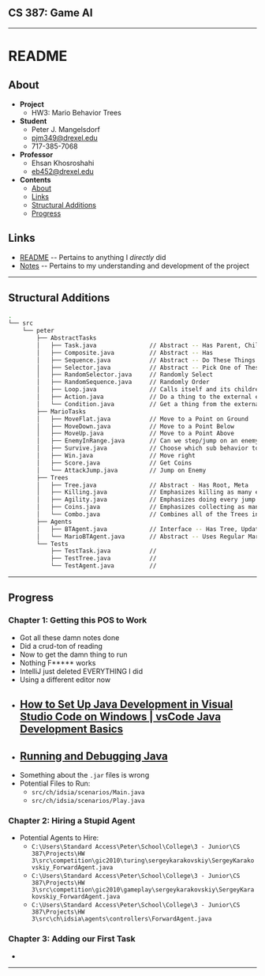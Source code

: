 

## CS 387: Game AI


---------


# README


## About
 - **Project**
     - HW3: Mario Behavior Trees
 - **Student**
     - Peter J. Mangelsdorf
     - pjm349@drexel.edu
     - 717-385-7068
 - **Professor**
     - Ehsan Khosroshahi
     - eb452@drexel.edu
 - **Contents**
     - [About](#about)
     - [Links](#links)
     - [Structural Additions](#structural-additions)
     - [Progress](#progress)


## Links
 - [README](README.md) -- Pertains to anything I _directly_ did
 - [Notes](Notes.md) -- Pertains to my understanding and development of the project


---------


## Structural Additions
```bash
.
└── src
    └── peter
        ├── AbstractTasks
        │   ├── Task.java               // Abstract -- Has Parent, Children, Effect, Status
        │   ├── Composite.java          // Abstract -- Has 
        │   ├── Sequence.java           // Abstract -- Do These Things in Order
        │   ├── Selector.java           // Abstract -- Pick One of These
        │   ├── RandomSelector.java     // Randomly Select
        │   ├── RandomSequence.java     // Randomly Order
        │   ├── Loop.java               // Calls itself and its children
        │   ├── Action.java             // Do a thing to the external environment
        │   └── Condition.java          // Get a thing from the external environment
        ├── MarioTasks
        │   ├── MoveFlat.java           // Move to a Point on Ground
        │   ├── MoveDown.java           // Move to a Point Below
        │   ├── MoveUp.java             // Move to a Point Above
        │   ├── EnemyInRange.java       // Can we step/jump on an enemy?
        │   ├── Survive.java            // Choose which sub behavior to pursue
        │   ├── Win.java                // Move right
        │   ├── Score.java              // Get Coins
        │   └── AttackJump.java         // Jump on Enemy
        ├── Trees
        │   ├── Tree.java               // Abstract - Has Root, Meta
        │   ├── Killing.java            // Emphasizes killing as many enemies as possible
        │   ├── Agility.java            // Emphasizes doing every jump correctly
        │   ├── Coins.java              // Emphasizes collecting as many coins as possible
        │   └── Combo.java              // Combines all of the Trees into a Mega Tree 
        ├── Agents
        │   ├── BTAgent.java            // Interface -- Has Tree, Update, Query
        │   └── MarioBTAgent.java       // Abstract -- Uses Regular Mario Agent and BT Functionality
        └── Tests
            ├── TestTask.java           // 
            ├── TestTree.java           // 
            └── TestAgent.java          // 
```


---------


## Progress


### Chapter 1: Getting this POS to Work
 - Got all these damn notes done
 - Did a crud-ton of reading
 - Now to get the damn thing to run
 - Nothing F***** works
 - IntelliJ just deleted EVERYTHING I did
 - Using a different editor now
 - [How to Set Up Java Development in Visual Studio Code on Windows | vsCode Java Development Basics](https://www.youtube.com/watch?v=ClU9N4ub_Ko)
     - 
 - [Running and Debugging Java](https://code.visualstudio.com/docs/java/java-debugging)
     - 
 - Something about the `.jar` files is wrong
 - Potential Files to Run:
     - `src/ch/idsia/scenarios/Main.java`
     - `src/ch/idsia/scenarios/Play.java`


### Chapter 2: Hiring a Stupid Agent
 - Potential Agents to Hire:
     - `C:\Users\Standard Access\Peter\School\College\3 - Junior\CS 387\Projects\HW 3\src\competition\gic2010\turing\sergeykarakovskiy\SergeyKarakovskiy_ForwardAgent.java`
     - `C:\Users\Standard Access\Peter\School\College\3 - Junior\CS 387\Projects\HW 3\src\competition\gic2010\gameplay\sergeykarakovskiy\SergeyKarakovskiy_ForwardAgent.java`
     - `C:\Users\Standard Access\Peter\School\College\3 - Junior\CS 387\Projects\HW 3\src\ch\idsia\agents\controllers\ForwardAgent.java`


### Chapter 3: Adding our First Task
 - 


---------



































